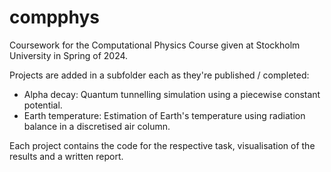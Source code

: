 # compphys
Coursework for the Computational Physics Course given at Stockholm University in Spring of 2024.

Projects are added in a subfolder each as they're published / completed:

- Alpha decay: Quantum tunnelling simulation using a piecewise constant potential.
- Earth temperature: Estimation of Earth's temperature using radiation balance in a discretised air column.

Each project contains the code for the respective task, visualisation of the results and a written report.



